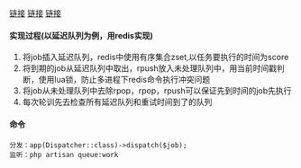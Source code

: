 [链接](https://blog.csdn.net/raoxiaoya/article/details/104241467)  [链接](https://blog.csdn.net/qq_42015552/article/details/103770293)
[链接](https://blog.csdn.net/raoxiaoya/article/details/103066624)
#### 实现过程(以延迟队列为例，用redis实现)
1. 将job插入延迟队列，redis中使用有序集合zset,以任务要执行的时间为score
2. 将到期的job从延迟队列中取出，rpush放入未处理队列中，用当前时间戳判断，使用lua锁，防止多进程下redis命令执行冲突问题
3. 将job从未处理队列中去除rpop，rpop，rpush可以保证先到时间的job先执行
4. 每次轮训先去检查所有延迟队列和重试时间到了的队列

#### 命令
```
分发：app(Dispatcher::class)->dispatch($job);
监听：php artisan queue:work
```